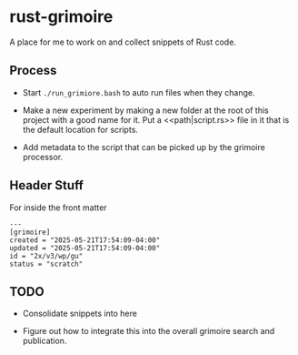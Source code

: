 # rust-grimoire

A place for me to work on and
collect snippets of Rust code. 

## Process

- Start `./run_grimiore.bash`
to auto run files when they change. 

- Make a new experiment by making a new folder 
at the root of this project with a
good name for it. Put a <<path|script.rs>> 
file in it that is the default location
for scripts. 

- Add metadata to the script that
can be picked up by the grimoire 
processor. 

## Header Stuff

For inside the front matter

```
---
[grimoire]
created = "2025-05-21T17:54:09-04:00"
updated = "2025-05-21T17:54:09-04:00"
id = "2x/v3/wp/gu"
status = "scratch"
```




## TODO 

- Consolidate snippets into here

- Figure out how to integrate this
into the overall grimoire search
and publication.
